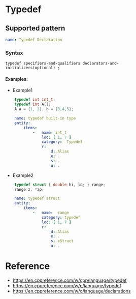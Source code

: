 # Typedef

## Supported pattern
```yaml
name: Typedef Declaration
```
### Syntax
```text
typedef specifiers-and-qualifiers declarators-and-initializers(optional) ;	
```


#### Examples: 

- Example1
```cpp
    typedef int int_t;
    typedef int A[]; 
    A a = {1, 2}, b = {3,4,5}; 
```

```yaml
    name: typedef built-in type
    entity:
        items:
            -   name: int_t
                loc: [ 1, 7 ]
                category:  Typedef
                r:
                    d: Alias
                    e: .
                    s: .
                    u: .
```

- Example2
```cpp
    typedef struct { double hi, lo; } range;
    range z, *zp;
```

```yaml
    name: typedef struct
    entity:
        items:
            -   name:  range
                category: typedef
                loc: [ 1, 7 ]
                r:
                    d: Alias
                    e: .
                    s: xStruct
                    u: .
```

# Reference
- https://en.cppreference.com/w/cpp/language/typedef
- https://en.cppreference.com/w/c/language/typedef
- https://en.cppreference.com/w/c/language/declarations

